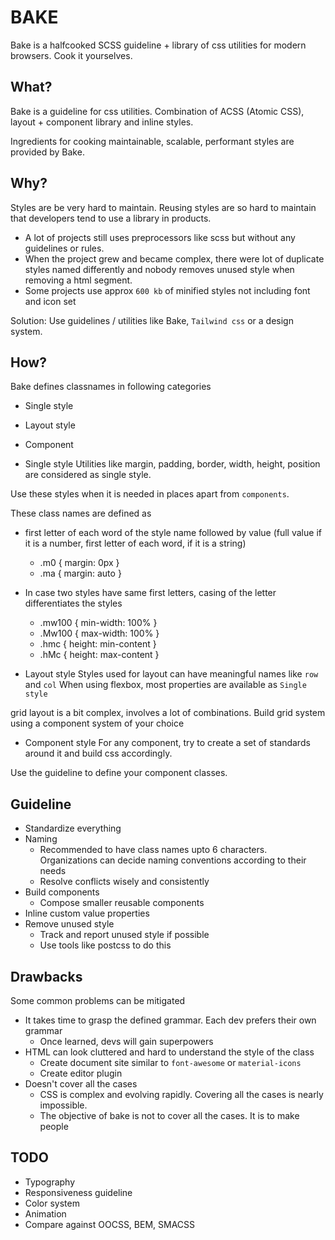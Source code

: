 # BAKE

Bake is a halfcooked SCSS guideline + library of css utilities for modern browsers.
Cook it yourselves.

## What?
Bake is a guideline for css utilities. Combination of ACSS (Atomic CSS), layout + component library and inline styles.

Ingredients for cooking maintainable, scalable, performant styles are provided by Bake.

## Why?
Styles are be very hard to maintain. Reusing styles are so hard to maintain that developers tend to use a library in products.

- A lot of projects still uses preprocessors like scss but without any guidelines or rules.
- When the project grew and became complex, there were lot of duplicate styles named differently and
nobody removes unused style when removing a html segment.
- Some projects use approx `600 kb` of minified styles not including font and icon set

Solution: Use guidelines / utilities like Bake, `Tailwind css` or a design system.

## How?
Bake defines classnames in following categories

- Single style
- Layout style
- Component

- Single style
Utilities like margin, padding, border, width, height, position are considered as single style.

Use these styles when it is needed in places apart from `components`.

These class names are defined as
- first letter of each word of the style name followed by value (full value if it is a number, first letter of each word, if it is a string)
  - .m0 { margin: 0px }
  - .ma { margin: auto }
- In case two styles have same first letters, casing of the letter differentiates the styles
  - .mw100 { min-width: 100% }
  - .Mw100 { max-width: 100% }
  - .hmc { height: min-content }
  - .hMc { height: max-content }

- Layout style
Styles used for layout can have meaningful names like `row` and `col`
When using flexbox, most properties are available as `Single style`

grid layout is a bit complex, involves a lot of combinations. Build grid system using a component system of your choice

- Component style
For any component, try to create a set of standards around it and build css accordingly.

Use the guideline to define your component classes.

## Guideline
- Standardize everything
- Naming
  - Recommended to have class names upto 6 characters. Organizations can decide naming conventions according to their needs
  - Resolve conflicts wisely and consistently
- Build components
  - Compose smaller reusable components
- Inline custom value properties
- Remove unused style
  - Track and report unused style if possible
  - Use tools like postcss to do this

## Drawbacks
Some common problems can be mitigated
- It takes time to grasp the defined grammar. Each dev prefers their own grammar
  - Once learned, devs will gain superpowers
- HTML can look cluttered and hard to understand the style of the class
  - Create document site similar to `font-awesome` or `material-icons`
  - Create editor plugin
- Doesn't cover all the cases
  - CSS is complex and evolving rapidly. Covering all the cases is nearly impossible.
  - The objective of bake is not to cover all the cases. It is to make people

## TODO
- Typography
- Responsiveness guideline
- Color system
- Animation
- Compare against OOCSS, BEM, SMACSS
